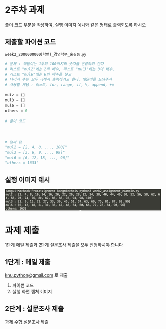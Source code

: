 # 2주차 과제
풀이 코드 부분을 작성하여, 실행 이미지 예시와 같은 형태로 출력되도록 하시오

## 제출할 파이썬 코드
`week2_2000000000(학번)_경영학부_홍길동.py`
```python
# 문제 : 해달이는 1부터 100까지의 숫자를 분류하려 한다
# 리스트 "mul2"에는 2의 배수, 리스트 "mul3"에는 3의 배수, 
# 리스트 "mul6"에는 6의 배수를 넣고
# 나머지 수는 모두 더해서 출력하려고 한다. 해달이를 도와주자
# 사용할 개념 : 리스트, for, range, if, %, append, +=

mul2 = []
mul3 = []
mul6 = []
others = 0

# 풀이 코드



# 결과 값
"mul2 = [2, 4, 8, ..., 100]"
"mul3 = [3, 6, 9, ..., 99]"
"mul6 = [6, 12, 18, ..., 96]"
"others = 1633"
```

## 실행 이미지 예시
![2주차 과제 예시](../assignment/week2_assignment_example.jpg)

# 과제 제출
1단계 메일 제출과 2단계 설문조사 제출을 모두 진행하셔야 합니다

## 1단계 : 메일 제출
knu.python@gmail.com 로 제출
1. 파이썬 코드
2. 실행 화면 캡처 이미지

## 2단계 : 설문조사 제출
[과제 수합 설문조사](https://forms.gle/wieuZt2uDJ4YXVGj6) 제출
